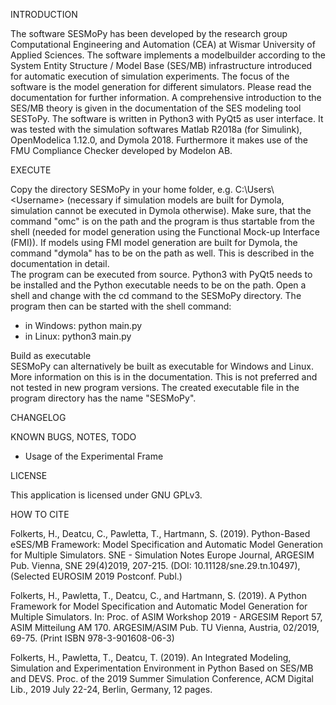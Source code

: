 INTRODUCTION

The software SESMoPy has been developed by the research group Computational
Engineering and Automation (CEA) at Wismar University of Applied Sciences.
The software implements a modelbuilder according to the System Entity
Structure / Model Base (SES/MB) infrastructure introduced for automatic
execution of simulation experiments. The focus of the software is the model
generation for different simulators.
Please read the documentation for further information. A comprehensive
introduction to the SES/MB theory is given in the documentation of the SES
modeling tool SESToPy.
The software is written in Python3 with PyQt5 as user interface.
It was tested with the simulation softwares Matlab R2018a (for Simulink),
OpenModelica 1.12.0, and Dymola 2018.
Furthermore it makes use of the FMU Compliance Checker developed by Modelon AB.

EXECUTE

Copy the directory SESMoPy in your home folder, e.g. C:\Users\\\<Username>
(necessary if simulation models are built for Dymola, simulation cannot be executed 
in Dymola otherwise).
Make sure, that the command "omc" is on the path and the program is thus startable
from the shell (needed for model generation using the Functional Mock-up Interface
(FMI)). If models using FMI model generation are built for Dymola, the command
"dymola" has to be on the path as well. This is described in the documentation in
detail.  
The program can be executed from source. Python3 with PyQt5 needs to be installed
and the Python executable needs to be on the path. Open a shell and change with the
cd command to the SESMoPy directory. The program then can be started with the shell
command:
- in Windows: python main.py
- in Linux: python3 main.py

Build as executable  
SESMoPy can alternatively be built as executable for Windows and Linux. More
information on this is in the documentation. This is not preferred and not
tested in new program versions. The created executable file in the program
directory has the name "SESMoPy".

CHANGELOG


KNOWN BUGS, NOTES, TODO

- Usage of the Experimental Frame

LICENSE

This application is licensed under GNU GPLv3.

HOW TO CITE

Folkerts, H., Deatcu, C., Pawletta, T., Hartmann, S. (2019). Python-Based eSES/MB
Framework: Model Specification and Automatic Model Generation for Multiple Simulators.
SNE - Simulation Notes Europe Journal, ARGESIM Pub. Vienna, SNE 29(4)2019, 207-215.
(DOI: 10.11128/sne.29.tn.10497),(Selected EUROSIM 2019 Postconf. Publ.)

Folkerts, H., Pawletta, T., Deatcu, C., and Hartmann, S. (2019). A Python Framework for
Model Specification and Automatic Model Generation for Multiple Simulators. In: Proc. of
ASIM Workshop 2019 - ARGESIM Report 57, ASIM Mitteilung AM 170. ARGESIM/ASIM Pub.
TU Vienna, Austria, 02/2019, 69-75. (Print ISBN 978-3-901608-06-3)

Folkerts, H., Pawletta, T., Deatcu, T. (2019). An Integrated Modeling,
Simulation and Experimentation Environment in Python Based on SES/MB and DEVS.
Proc. of the 2019 Summer Simulation Conference, ACM Digital Lib.,
2019 July 22-24, Berlin, Germany, 12 pages.